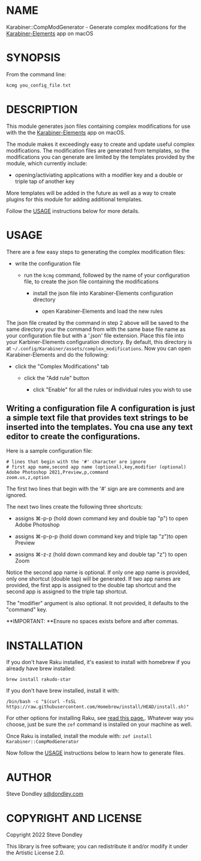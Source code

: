 NAME
====

Karabiner::CompModGenerator - Generate complex modifcations for the [Karabiner-Elements](https://karabiner-elements.pqrs.org) app on macOS

SYNOPSIS
========

From the command line:

```raku
kcmg you_config_file.txt
```

DESCRIPTION
===========

This module generates json files containing complex modifications for use with the the [Karabiner-Elements](https://karabiner-elements.pqrs.org) app on macOS.

The module makes it exceedingly easy to create and update useful complex modifications. The modification files are generated from templates, so the modifications you can generate are limited by the templates provided by the module, which currently include:

* opening/activiating applications with a modifier key and a double or triple tap of another key

More templates will be added in the future as well as a way to create plugins for this module for adding additional templates.

Follow the [USAGE](USAGE) instructions below for more details.

USAGE
=====

There are a few easy steps to generating the complex modification files:

  * write the configuration file

    * run the `kcmg` command, followed by the name of your configuration file, to create the json file containing the modifications

      * install the json file into Karabiner-Elements configuration directory

        * open Karabiner-Elements and load the new rules

The json file created by the command in step 2 above will be saved to the same directory your the command from with the same base file name as your configuration file but with a '.json' file extension. Place this file into your Karbiner-Elements configuration directory. By default, this directory is at `~/.config/Karabiner/assets/complex_modifications`. Now you can open Karabiner-Elements and do the following:

  * click the "Complex Modifications" tab

    * click the "Add rule" button

      * click "Enable" for all the rules or individual rules you wish to use

Writing a configuration file A configuration is just a simple text file that provides text strings to be inserted into the templates. You cna use any text editor to create the configurations.
-----------------------------------------------------------------------------------------------------------------------------------------------------------------------------------------------

Here is a sample configuration file:

    # lines that begin with the '#' character are ignore
    # first app name,second app name (optional),key,modifier (optional)
    Adobe Photoshop 2021,Preview,p,command
    zoom.us,z,option

The first two lines that begin with the '#' sign are are comments and are ignored.

The next two lines create the following three shortcuts:

  * assigns ⌘-p-p (hold down command key and double tap "p") to open Adobe Photoshop

  * assigns ⌘-p-p-p (hold down command key and triple tap "z")to open Preview

  * assigns ⌘-z-z (hold down command key and double tap "z") to open Zoom

Notice the second app name is optional. If only one app name is provided, only one shortcut (double tap) will be generated. If two app names are provided, the first app is assigned to the double tap shortcut and the second app is assigned to the triple tap shortcut.

The "modifier" argument is also optional. It not provided, it defaults to the "command" key.

**IMPORTANT: **Ensure no spaces exists before and after commas.

INSTALLATION
============

If you don't have Raku installed, it's easiest to install with homebrew if you already have brew installed:

`brew install rakudo-star`

If you don't have brew installed, install it with:

`/bin/bash -c "$(curl -fsSL https://raw.githubusercontent.com/Homebrew/install/HEAD/install.sh)"`

For other options for installing Raku, see [read this page.](https://course.raku.org/essentials/how-to-install-rakudo/). Whatever way you choose, just be sure the `zef` command is installed on your machine as well.

Once Raku is installed, install the module with: `zef install Karabiner::CompModGenerator`

Now follow the [USAGE](USAGE) instructions below to learn how to generate files.

AUTHOR
======

Steve Dondley <s@dondley.com>

COPYRIGHT AND LICENSE
=====================

Copyright 2022 Steve Dondley

This library is free software; you can redistribute it and/or modify it under the Artistic License 2.0.

